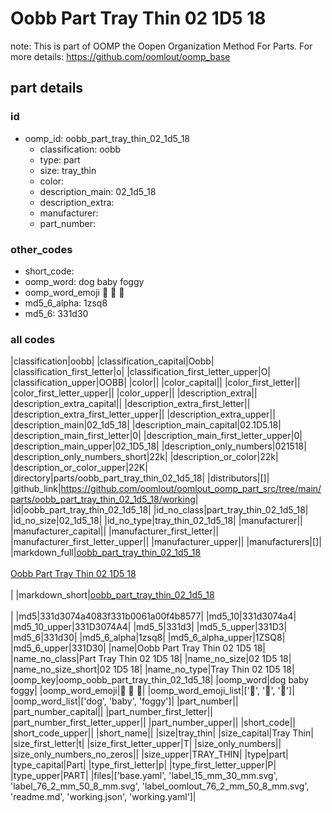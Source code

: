 # Oobb Part Tray Thin 02 1D5 18  

note: This is part of OOMP the Oopen Organization Method For Parts. For more details: https://github.com/oomlout/oomp_base

##  part details





### id
* oomp_id: oobb_part_tray_thin_02_1d5_18
  * classification: oobb
  * type: part
  * size: tray_thin
  * color: 
  * description_main: 02_1d5_18
  * description_extra: 
  * manufacturer: 
  * part_number: 

### other_codes
* short_code: 
* oomp_word: dog baby foggy
* oomp_word_emoji :dog: :baby: :foggy:
* md5_6_alpha: 1zsq8
* md5_6: 331d30

### all codes 
|classification|oobb|
|classification_capital|Oobb|
|classification_first_letter|o|
|classification_first_letter_upper|O|
|classification_upper|OOBB|
|color||
|color_capital||
|color_first_letter||
|color_first_letter_upper||
|color_upper||
|description_extra||
|description_extra_capital||
|description_extra_first_letter||
|description_extra_first_letter_upper||
|description_extra_upper||
|description_main|02_1d5_18|
|description_main_capital|02.1D5.18|
|description_main_first_letter|0|
|description_main_first_letter_upper|0|
|description_main_upper|02_1D5_18|
|description_only_numbers|021518|
|description_only_numbers_short|22k|
|description_or_color|22k|
|description_or_color_upper|22K|
|directory|parts/oobb_part_tray_thin_02_1d5_18|
|distributors|[]|
|github_link|https://github.com/oomlout/oomlout_oomp_part_src/tree/main/parts/oobb_part_tray_thin_02_1d5_18/working|
|id|oobb_part_tray_thin_02_1d5_18|
|id_no_class|part_tray_thin_02_1d5_18|
|id_no_size|02_1d5_18|
|id_no_type|tray_thin_02_1d5_18|
|manufacturer||
|manufacturer_capital||
|manufacturer_first_letter||
|manufacturer_first_letter_upper||
|manufacturer_upper||
|manufacturers|[]|
|markdown_full|[oobb_part_tray_thin_02_1d5_18](https://github.com/oomlout/oomlout_oomp_part_src/tree/main/parts/oobb_part_tray_thin_02_1d5_18/working)<br>[](https://github.com/oomlout/oomlout_oomp_part_src/tree/main/parts/oobb_part_tray_thin_02_1d5_18/working)<br>[Oobb Part Tray Thin 02 1D5 18](https://github.com/oomlout/oomlout_oomp_part_src/tree/main/parts/oobb_part_tray_thin_02_1d5_18/working)<br><br>|
|markdown_short|[oobb_part_tray_thin_02_1d5_18](https://github.com/oomlout/oomlout_oomp_part_src/tree/main/parts/oobb_part_tray_thin_02_1d5_18/working)<br><br>|
|md5|331d3074a4083f331b0061a00f4b8577|
|md5_10|331d3074a4|
|md5_10_upper|331D3074A4|
|md5_5|331d3|
|md5_5_upper|331D3|
|md5_6|331d30|
|md5_6_alpha|1zsq8|
|md5_6_alpha_upper|1ZSQ8|
|md5_6_upper|331D30|
|name|Oobb Part Tray Thin 02 1D5 18|
|name_no_class|Part Tray Thin 02 1D5 18|
|name_no_size|02 1D5 18|
|name_no_size_short|02 1D5 18|
|name_no_type|Tray Thin 02 1D5 18|
|oomp_key|oomp_oobb_part_tray_thin_02_1d5_18|
|oomp_word|dog baby foggy|
|oomp_word_emoji|:dog: :baby: :foggy:|
|oomp_word_emoji_list|[':dog:', ':baby:', ':foggy:']|
|oomp_word_list|['dog', 'baby', 'foggy']|
|part_number||
|part_number_capital||
|part_number_first_letter||
|part_number_first_letter_upper||
|part_number_upper||
|short_code||
|short_code_upper||
|short_name||
|size|tray_thin|
|size_capital|Tray Thin|
|size_first_letter|t|
|size_first_letter_upper|T|
|size_only_numbers||
|size_only_numbers_no_zeros||
|size_upper|TRAY_THIN|
|type|part|
|type_capital|Part|
|type_first_letter|p|
|type_first_letter_upper|P|
|type_upper|PART|
|files|['base.yaml', 'label_15_mm_30_mm.svg', 'label_76_2_mm_50_8_mm.svg', 'label_oomlout_76_2_mm_50_8_mm.svg', 'readme.md', 'working.json', 'working.yaml']|
